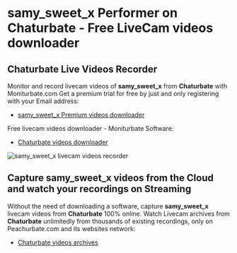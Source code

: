 # samy_sweet_x Performer on Chaturbate - Free LiveCam videos downloader

## Chaturbate Live Videos Recorder

Monitor and record livecam videos of **samy_sweet_x** from **Chaturbate** with Moniturbate.com
Get a premium trial for free by just and only registering with your Email address:
* [samy_sweet_x Premium videos downloader](https://moniturbate.com/request-demo-licence-key.html)

Free livecam videos downloader - Moniturbate Software:
* [Chaturbate videos downloader](https://moniturbate.com/moniturbate-download-software.html)

![samy_sweet_x livecam videos recorder](https://peachurnet.com/templates/moniturbate-software.png)


## Capture samy_sweet_x videos from the Cloud and watch your recordings on Streaming

Without the need of downloading a software, capture **samy_sweet_x** livecam videos from **Chaturbate** 100% online.
Watch Livecam archives from **Chaturbate** unlimitedly from thousands of existing recordings, only on Peachurbate.com and its websites network:
* [Chaturbate videos archives](https://peachurnet.com/)